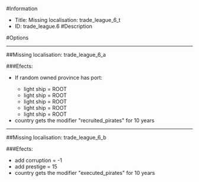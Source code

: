 #Information
 - Title: Missing localisation: trade_league_6_t
 - ID: trade_league.6
#Description

#Options

___
##Missing localisation: trade_league_6_a

###Efects:<ul><li>If random owned province has port:</li><ul><li>light ship = ROOT</li><li>light ship = ROOT</li><li>light ship = ROOT</li><li>light ship = ROOT</li><li>light ship = ROOT</li></ul><li>country gets the modifier "recruited_pirates" for 10 years</li></ul>

___
##Missing localisation: trade_league_6_b

###Efects:<ul><li>add corruption = -1</li><li>add prestige = 15</li><li>country gets the modifier "executed_pirates" for 10 years</li></ul>
